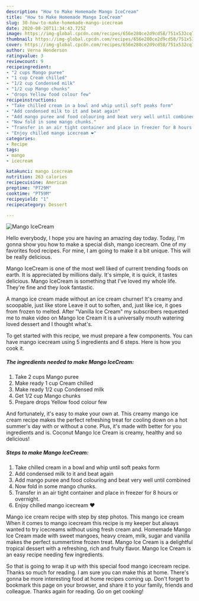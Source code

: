 ```yaml
---
description: "How to Make Homemade Mango IceCream"
title: "How to Make Homemade Mango IceCream"
slug: 30-how-to-make-homemade-mango-icecream
date: 2020-08-20T11:34:43.725Z
image: https://img-global.cpcdn.com/recipes/656e280ce2d9cd58/751x532cq70/mango-icecream-recipe-main-photo.jpg
thumbnail: https://img-global.cpcdn.com/recipes/656e280ce2d9cd58/751x532cq70/mango-icecream-recipe-main-photo.jpg
cover: https://img-global.cpcdn.com/recipes/656e280ce2d9cd58/751x532cq70/mango-icecream-recipe-main-photo.jpg
author: Verna Henderson
ratingvalue: 3
reviewcount: 9
recipeingredient:
- "2 cups Mango puree"
- "1 cup Cream chilled"
- "1/2 cup Condensed milk"
- "1/2 cup Mango chunks"
- "drops Yellow food colour few"
recipeinstructions:
- "Take chilled cream in a bowl and whip until soft peaks form"
- "Add condensed milk to it and beat again"
- "Add mango puree and food colouring and beat very well until combined"
- "Now fold in some mango chunks."
- "Transfer in an air tight container and place in freezer for 8 hours or overnight."
- "Enjoy chilled mango icecream ❤"
categories:
- Recipe
tags:
- mango
- icecream

katakunci: mango icecream 
nutrition: 263 calories
recipecuisine: American
preptime: "PT29M"
cooktime: "PT59M"
recipeyield: "1"
recipecategory: Dessert

---
```



![Mango IceCream](https://img-global.cpcdn.com/recipes/656e280ce2d9cd58/751x532cq70/mango-icecream-recipe-main-photo.jpg)

Hello everybody, I hope you are having an amazing day today. Today, I'm gonna show you how to make a special dish, mango icecream. One of my favorites food recipes. For mine, I am going to make it a bit unique. This will be really delicious.

Mango IceCream is one of the most well liked of current trending foods on earth. It is appreciated by millions daily. It's simple, it is quick, it tastes delicious. Mango IceCream is something that I've loved my whole life. They're fine and they look fantastic.

A mango ice cream made without an ice cream churner! It&#39;s creamy and scoopable, just like store Leave it out to soften, and, just like ice, it goes from frozen to melted. After &#34;Vanilla Ice Cream&#34; my subscribers requested me to make video on Mango Ice Cream it is a universally mouth watering loved dessert and I thought what&#39;s.


To get started with this recipe, we must prepare a few components. You can have mango icecream using 5 ingredients and 6 steps. Here is how you cook it.

<!--inarticleads1-->

##### The ingredients needed to make Mango IceCream:

1. Take 2 cups Mango puree
1. Make ready 1 cup Cream chilled
1. Make ready 1/2 cup Condensed milk
1. Get 1/2 cup Mango chunks
1. Prepare drops Yellow food colour few


And fortunately, it&#39;s easy to make your own at. This creamy mango ice cream recipe makes the perfect refreshing treat for cooling down on a hot summer&#39;s day with or without a cone. Plus, it&#39;s made with better for you ingredients and is. Coconut Mango Ice Cream is creamy, healthy and so delicious! 

<!--inarticleads2-->

##### Steps to make Mango IceCream:

1. Take chilled cream in a bowl and whip until soft peaks form
1. Add condensed milk to it and beat again
1. Add mango puree and food colouring and beat very well until combined
1. Now fold in some mango chunks.
1. Transfer in an air tight container and place in freezer for 8 hours or overnight.
1. Enjoy chilled mango icecream ❤


Mango ice cream recipe with step by step photos. This mango ice cream When it comes to mango icecream this recipe is my keeper but always wanted to try icecreams without using fresh cream and. Homemade Mango Ice Cream made with sweet mangoes, heavy cream, milk, sugar and vanilla makes the perfect summertime frozen treat. Mango Ice Cream is a delightful tropical dessert with a refreshing, rich and fruity flavor. Mango Ice Cream is an easy recipe needing few ingredients. 

So that is going to wrap it up with this special food mango icecream recipe. Thanks so much for reading. I am sure you can make this at home. There's gonna be more interesting food at home recipes coming up. Don't forget to bookmark this page on your browser, and share it to your family, friends and colleague. Thanks again for reading. Go on get cooking!
